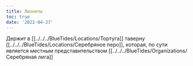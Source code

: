 ```yaml
---
title: Лионель
toc: true
date: '2022-04-27'
---
```


Держит в [[../../../BlueTides/Locations/Тортуга]] таверну [[../../../BlueTides/Locations/Серебряное перо]], которая, по сути является местным представительством [[../../../BlueTides/Organizations/Серебряная лига]]